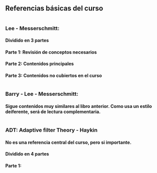 ## Referencias básicas del curso
#
### Lee - Messerschmitt: 
#### Dividido en 3 partes
#### Parte 1: Revisión de conceptos necesarios
#### Parte 2: Contenidos principales
#### Parte 3: Contenidos no cubiertos en el curso
#
### Barry - Lee - Messerschmitt:
#### Sigue contenidos muy similares al libro anterior. Como usa un estilo deiferente, será de lectura complementaria.
#
### ADT: Adaptive filter Theory - Haykin
#### No es una referencia central del curso, pero si importante.
#### Dividido en 4 partes
#### Parte 1:

